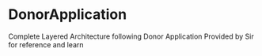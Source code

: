# DonorApplication
Complete Layered Architecture following Donor Application Provided by Sir for reference and learn
